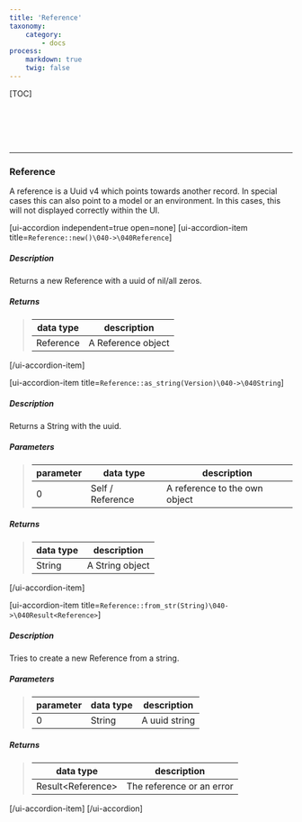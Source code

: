 ```yaml
---
title: 'Reference'
taxonomy:
    category:
        - docs
process:
    markdown: true
    twig: false
---
```


[TOC]

<br><br><br><br>

------------------------------------------------------------------------------------------
### Reference
A reference is a Uuid v4 which points towards another record. In special cases this can also point to
a model or an environment. In this cases, this will not displayed correctly within the UI.

[ui-accordion independent=true open=none]
[ui-accordion-item title=<code>Reference::new()\040->\040Reference</code>]

##### Description
Returns a new Reference with a uuid of nil/all zeros.
##### Returns
> | data type               | description                                                           |
> |-------------------------|-----------------------------------------------------------------------|
> | Reference               | A Reference object |

[/ui-accordion-item]

[ui-accordion-item title=<code>Reference::as_string(Version)\040->\040String</code>]

##### Description
Returns a String with the uuid.
##### Parameters
> | parameter | data type               | description                                                           |
> |-----------|-------------------------|-----------------------------------------------------------------------|
> | 0         | Self / Reference        | A reference to the own object |
##### Returns
> | data type               | description                                                           |
> |-------------------------|-----------------------------------------------------------------------|
> | String                  | A String object |

[/ui-accordion-item]

[ui-accordion-item title=<code>Reference::from_str(String)\040->\040Result&lt;Reference&gt;</code>]

##### Description
Tries to create a new Reference from a string.
##### Parameters
> | parameter | data type               | description                                                           |
> |-----------|-------------------------|-----------------------------------------------------------------------|
> | 0         | String                  | A uuid string |
##### Returns
> | data type               | description                                                           |
> |-------------------------|-----------------------------------------------------------------------|
> | Result&lt;Reference&gt; | The reference or an error |

[/ui-accordion-item]
[/ui-accordion]